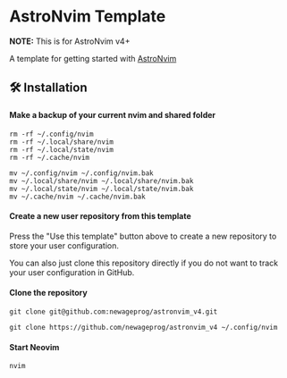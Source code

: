 # AstroNvim Template

**NOTE:** This is for AstroNvim v4+

A template for getting started with [AstroNvim](https://github.com/AstroNvim/AstroNvim)

## 🛠️ Installation

#### Make a backup of your current nvim and shared folder

```shell
rm -rf ~/.config/nvim
rm -rf ~/.local/share/nvim 
rm -rf ~/.local/state/nvim 
rm -rf ~/.cache/nvim
```

```shell
mv ~/.config/nvim ~/.config/nvim.bak
mv ~/.local/share/nvim ~/.local/share/nvim.bak
mv ~/.local/state/nvim ~/.local/state/nvim.bak
mv ~/.cache/nvim ~/.cache/nvim.bak
```


#### Create a new user repository from this template

Press the "Use this template" button above to create a new repository to store your user configuration.

You can also just clone this repository directly if you do not want to track your user configuration in GitHub.

#### Clone the repository
```shell
git clone git@github.com:newageprog/astronvim_v4.git
```

```shell
git clone https://github.com/newageprog/astronvim_v4 ~/.config/nvim

```

#### Start Neovim

```shell
nvim
```
